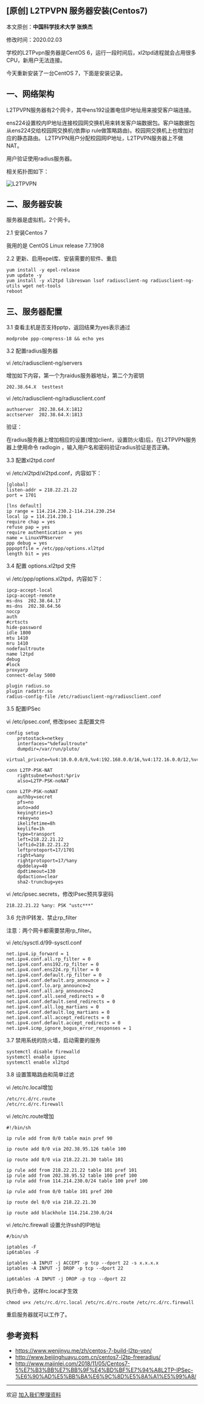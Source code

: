 ## [原创] L2TPVPN 服务器安装(Centos7)

本文原创：**中国科学技术大学 张焕杰**

修改时间：2020.02.03

学校的L2TPvpn服务器是CentOS 6，运行一段时间后，xl2tpd进程就会占用很多CPU，新用户无法连接。

今天重新安装了一台CentOS 7，下面是安装记录。

## 一、网络架构

L2TPVPN服务器有2个网卡，其中ens192设置电信IP地址用来接受客户端连接。

ens224设置校内IP地址连接校园网交换机用来转发客户端数据包。客户端数据包从ens224交给校园网交换机(依靠ip rule做策略路由)。校园网交换机上也增加对应的静态路由。
L2TPVPN用户分配校园网IP地址，L2TPVPN服务器上不做NAT。

用户验证使用radius服务器。

相关拓扑图如下：

![L2TPVPN](img/l2tpvpn.png)


## 二、服务器安装

服务器是虚拟机，2个网卡。

2.1 安装Centos 7

我用的是 CentOS Linux release 7.7.1908

2.2 更新、启用epel库、安装需要的软件、重启

```
yum install -y epel-release
yum update -y
yum install -y xl2tpd libreswan lsof radiusclient-ng radiusclient-ng-utils wget net-tools
reboot
```

## 三、服务器配置

3.1 查看主机是否支持pptp，返回结果为yes表示通过

```
modprobe ppp-compress-18 && echo yes
```

3.2 配置radius服务器

vi /etc/radiusclient-ng/servers

增加如下内容，第一个为raidus服务器地址，第二个为密钥
```
202.38.64.X  testtest
```

vi /etc/radiusclient-ng/radiusclient.conf

```
authserver 	202.38.64.X:1812
acctserver 	202.38.64.X:1813
```

验证：

在radius服务器上增加相应的设置(增加client，设置防火墙)后，在L2TPVPN服务器上使用命令 radlogin ，输入用户名和密码验证radius验证是否正确。


3.3 配置xl2tpd.conf

vi /etc/xl2tpd/xl2tpd.conf，内容如下：

```
[global]
listen-addr = 218.22.21.22
port = 1701

[lns default]
ip range = 114.214.230.2-114.214.230.254
local ip = 114.214.230.1
require chap = yes
refuse pap = yes
require authentication = yes
name = LinuxVPNserver
ppp debug = yes
pppoptfile = /etc/ppp/options.xl2tpd
length bit = yes
```

3.4 配置 options.xl2tpd 文件

vi /etc/ppp/options.xl2tpd，内容如下：
```
ipcp-accept-local
ipcp-accept-remote
ms-dns  202.38.64.17
ms-dns  202.38.64.56
noccp
auth
#crtscts
hide-password
idle 1800
mtu 1410
mru 1410
nodefaultroute
name l2tpd
debug
#lock
proxyarp
connect-delay 5000

plugin radius.so
plugin radattr.so
radius-config-file /etc/radiusclient-ng/radiusclient.conf
```

3.5 配置IPSec

vi /etc/ipsec.conf, 修改ipsec 主配置文件
```
config setup
    protostack=netkey
    interfaces="%defaultroute"
    dumpdir=/var/run/pluto/
    virtual_private=%v4:10.0.0.0/8,%v4:192.168.0.0/16,%v4:172.16.0.0/12,%v4:25.0.0.0/8,%v4:100.64.0.0/10,%v6:fd00::/8,%v6:fe80::/10

conn L2TP-PSK-NAT
    rightsubnet=vhost:%priv
    also=L2TP-PSK-noNAT

conn L2TP-PSK-noNAT
    authby=secret
    pfs=no
    auto=add
    keyingtries=3
    rekey=no
    ikelifetime=8h
    keylife=1h
    type=transport
    left=218.22.21.22
    leftid=218.22.21.22
    leftprotoport=17/1701
    right=%any
    rightprotoport=17/%any
    dpddelay=40
    dpdtimeout=130
    dpdaction=clear
    sha2-truncbug=yes
```

vi /etc/ipsec.secrets，修改IPsec预共享密码

```
218.22.21.22 %any: PSK "ustc***"
```

3.6 允许IP转发、禁止rp_filter

注意：两个网卡都需要禁用rp_filter。

vi /etc/sysctl.d/99-sysctl.conf 
```
net.ipv4.ip_forward = 1 
net.ipv4.conf.all.rp_filter = 0
net.ipv4.conf.ens192.rp_filter = 0
net.ipv4.conf.ens224.rp_filter = 0
net.ipv4.conf.default.rp_filter = 0
net.ipv4.conf.default.arp_announce = 2
net.ipv4.conf.lo.arp_announce=2
net.ipv4.conf.all.arp_announce=2
net.ipv4.conf.all.send_redirects = 0
net.ipv4.conf.default.send_redirects = 0
net.ipv4.conf.all.log_martians = 0
net.ipv4.conf.default.log_martians = 0
net.ipv4.conf.all.accept_redirects = 0
net.ipv4.conf.default.accept_redirects = 0
net.ipv4.icmp_ignore_bogus_error_responses = 1
```

3.7 禁用系统的防火墙，启动需要的服务
```
systemctl disable firewalld 
systemctl enable ipsec
systemctl enable xl2tpd
```

3.8 设置策略路由和简单过滤

vi /etc/rc.local增加
```
/etc/rc.d/rc.route
/etc/rc.d/rc.firewall
```

vi /etc/rc.route增加
```
#!/bin/sh

ip rule add from 0/0 table main pref 90

ip route add 0/0 via 202.38.95.126 table 100

ip route add 0/0 via 218.22.21.30 table 101

ip rule add from 218.22.21.22 table 101 pref 101
ip rule add from 202.38.95.52 table 100 pref 100
ip rule add from 114.214.230.0/24 table 100 pref 100

ip rule add from 0/0 table 101 pref 200

ip route del 0/0 via 218.22.21.30

ip route add blackhole 114.214.230.0/24

```

vi /etc/rc.firewall 设置允许ssh的IP地址
```
#/bin/sh

iptables -F
ip6tables -F

iptables -A INPUT -j ACCEPT -p tcp --dport 22 -s x.x.x.x
iptables -A INPUT -j DROP -p tcp --dport 22

ip6tables -A INPUT -j DROP -p tcp --dport 22
```

执行命令，这样rc.local才生效

```
chmod u+x /etc/rc.d/rc.local /etc/rc.d/rc.route /etc/rc.d/rc.firewall
```
 

重启服务器就可以工作了。
 

## 参考资料

* https://www.wenjinyu.me/zh/centos-7-build-l2tp-vpn/
* http://www.beijinghuayu.com.cn/centos7-l2tp-freeradius/
* http://www.majinlei.com/2018/11/05/Centos7-5%E7%B3%BB%E7%BB%9F%E4%BD%BF%E7%94%A8L2TP-IPSec-%E6%90%AD%E5%BB%BA%E6%9C%8D%E5%8A%A1%E5%99%A8/


***
欢迎 [加入我们整理资料](https://github.com/bg6cq/ITTS)

